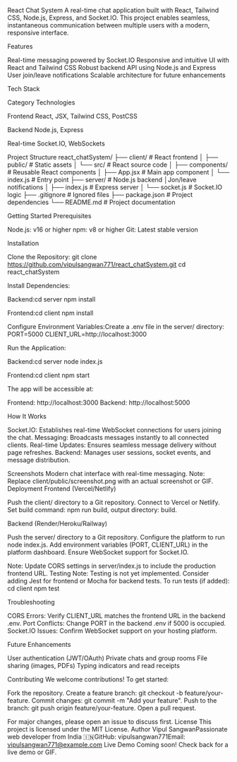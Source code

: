 React Chat System
A real-time chat application built with React, Tailwind CSS, Node.js, Express, and Socket.IO. This project enables seamless, instantaneous communication between multiple users with a modern, responsive interface.

Features

Real-time messaging powered by Socket.IO
Responsive and intuitive UI with React and Tailwind CSS
Robust backend API using Node.js and Express
User join/leave notifications
Scalable architecture for future enhancements

Tech Stack



Category
Technologies



Frontend
React, JSX, Tailwind CSS, PostCSS


Backend
Node.js, Express


Real-time
Socket.IO, WebSockets


Project Structure
react_chatSystem/
├── client/                 # React frontend
│   ├── public/             # Static assets
│   └── src/                # React source code
│       ├── components/     # Reusable React components
│       ├── App.jsx         # Main app component
│       └── index.js        # Entry point
├── server/                 # Node.js backend
│Jon/leave notifications
│   ├── index.js            # Express server
│   └── socket.js           # Socket.IO logic
├── .gitignore              # Ignored files
├── package.json            # Project dependencies
└── README.md               # Project documentation

Getting Started
Prerequisites

Node.js: v16 or higher
npm: v8 or higher
Git: Latest stable version

Installation

Clone the Repository:
git clone https://github.com/vipulsangwan771/react_chatSystem.git
cd react_chatSystem


Install Dependencies:

Backend:cd server
npm install


Frontend:cd client
npm install




Configure Environment Variables:Create a .env file in the server/ directory:
PORT=5000
CLIENT_URL=http://localhost:3000


Run the Application:

Backend:cd server
node index.js


Frontend:cd client
npm start



The app will be accessible at:

Frontend: http://localhost:3000
Backend: http://localhost:5000



How It Works

Socket.IO: Establishes real-time WebSocket connections for users joining the chat.
Messaging: Broadcasts messages instantly to all connected clients.
Real-time Updates: Ensures seamless message delivery without page refreshes.
Backend: Manages user sessions, socket events, and message distribution.

Screenshots
Modern chat interface with real-time messaging.
Note: Replace client/public/screenshot.png with an actual screenshot or GIF.
Deployment
Frontend (Vercel/Netlify)

Push the client/ directory to a Git repository.
Connect to Vercel or Netlify.
Set build command: npm run build, output directory: build.

Backend (Render/Heroku/Railway)

Push the server/ directory to a Git repository.
Configure the platform to run node index.js.
Add environment variables (PORT, CLIENT_URL) in the platform dashboard.
Ensure WebSocket support for Socket.IO.

Note: Update CORS settings in server/index.js to include the production frontend URL.
Testing
Note: Testing is not yet implemented. Consider adding Jest for frontend or Mocha for backend tests.
To run tests (if added):
cd client
npm test

Troubleshooting

CORS Errors: Verify CLIENT_URL matches the frontend URL in the backend .env.
Port Conflicts: Change PORT in the backend .env if 5000 is occupied.
Socket.IO Issues: Confirm WebSocket support on your hosting platform.

Future Enhancements

User authentication (JWT/OAuth)
Private chats and group rooms
File sharing (images, PDFs)
Typing indicators and read receipts

Contributing
We welcome contributions! To get started:

Fork the repository.
Create a feature branch: git checkout -b feature/your-feature.
Commit changes: git commit -m "Add your feature".
Push to the branch: git push origin feature/your-feature.
Open a pull request.

For major changes, please open an issue to discuss first.
License
This project is licensed under the MIT License.
Author
Vipul SangwanPassionate web developer from India 🇮🇳GitHub: vipulsangwan771Email: vipulsangwan771@example.com
Live Demo
Coming soon! Check back for a live demo or GIF.

